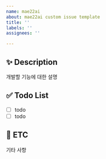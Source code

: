 ```yaml
---
name: mae22ai
about: mae22ai custom issue template
title: ''
labels: ''
assignees: ''

---
```


## ✨ Description
개발할 기능에 대한 설명

##  ✅ Todo List
- [ ] todo
- [ ] todo

## 🎸 ETC
기타 사항
